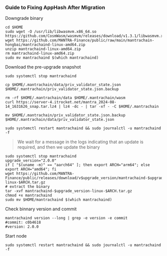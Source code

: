 ### Guide to Fixing AppHash After Migration
Downgrade binary
~~~
cd $HOME
sudo wget -O /usr/lib/libwasmvm.x86_64.so https://github.com/CosmWasm/wasmvm/releases/download/v1.3.1/libwasmvm.x86_64.so
wget https://github.com/MANTRA-Finance/public/raw/main/mantrachain-hongbai/mantrachaind-linux-amd64.zip
unzip mantrachaind-linux-amd64.zip
rm mantrachaind-linux-amd64.zip
sudo mv mantrachaind $(which mantrachaind)
~~~

Download the pre-upgrade snapshot
~~~
sudo systemctl stop mantrachaind

cp $HOME/.mantrachain/data/priv_validator_state.json $HOME/.mantrachain/priv_validator_state.json.backup

rm -rf $HOME/.mantrachain/data $HOME/.mantrachain/wasm
curl https://server-4.itrocket.net/mantra_2024-08-14_1631626_snap.tar.lz4 | lz4 -dc - | tar -xf - -C $HOME/.mantrachain

mv $HOME/.mantrachain/priv_validator_state.json.backup $HOME/.mantrachain/data/priv_validator_state.json

sudo systemctl restart mantrachaind && sudo journalctl -u mantrachaind -f
~~~

>We wait for a message in the logs indicating that an update is required, and then we update the binary
~~~
sudo systemctl stop mantrachaind
upgrade_version="2.0.0"
if [ "$(uname -m)" == "aarch64" ]; then export ARCH="arm64"; else export ARCH="amd64"; fi
wget https://github.com/MANTRA-Finance/public/releases/download/v$upgrade_version/mantrachaind-$upgrade_version-linux-$ARCH.tar.gz
# extract the binary
tar -xvf mantrachaind-$upgrade_version-linux-$ARCH.tar.gz
chmod +x mantrachaind
sudo mv $HOME/mantrachaind $(which mantrachaind)
~~~

Check binnary version and commit
~~~
mantrachaind version --long | grep -e version -e commit
#commit: c0b4618
#version: 2.0.0
~~~

Start node
~~~
sudo systemctl restart mantrachaind && sudo journalctl -u mantrachaind -f
~~~

